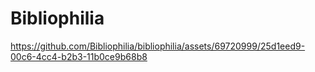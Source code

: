 # Bibliophilia


https://github.com/Bibliophilia/bibliophilia/assets/69720999/25d1eed9-00c6-4cc4-b2b3-11b0ce9b68b8

